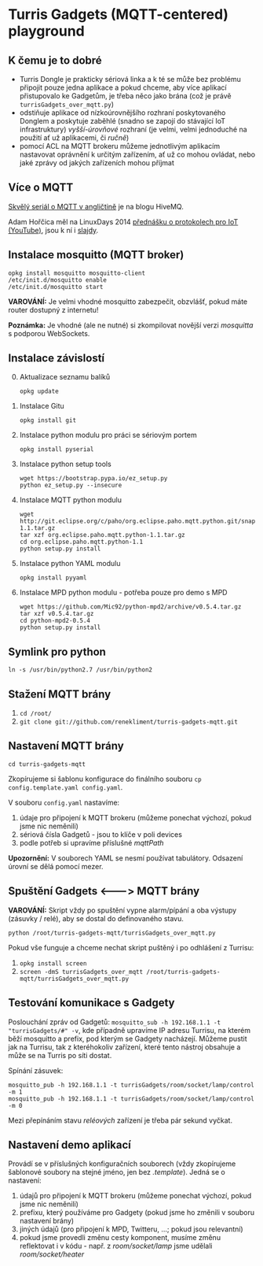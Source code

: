 # Turris Gadgets (MQTT-centered) playground

## K čemu je to dobré

- Turris Dongle je prakticky sériová linka a k té se může bez problému připojit pouze jedna aplikace a pokud chceme, aby více aplikací přistupovalo ke Gadgetům, je třeba něco jako brána (což je právě `turrisGadgets_over_mqtt.py`)
- odstiňuje aplikace od nízkoúrovnějšího rozhraní poskytovaného Donglem a poskytuje zaběhlé (snadno se zapojí do stávající IoT infrastruktury) _vyšší-úrovňové_ rozhraní (je velmi, velmi jednoduché na použití ať už aplikacemi, či _ručně_)
- pomocí ACL na MQTT brokeru můžeme jednotlivým aplikacím nastavovat oprávnění k určitým zařízením, ať už co mohou ovládat, nebo jaké zprávy od jakých zařízeních mohou příjmat

## Více o MQTT
[Skvělý seriál o MQTT v angličtině](http://www.hivemq.com/mqtt-essentials-wrap-up/) je na blogu HiveMQ.

Adam Hořčica měl na LinuxDays 2014 [přednášku o protokolech pro IoT (YouTube)](https://www.youtube.com/watch?v=nsT1wlbAKug), jsou k ní i [slajdy](https://www.linuxdays.cz/2014/video/Adam_Horcica-Komunikacni_protokoly_pro_IoT.pdf).

## Instalace mosquitto (MQTT broker)
```
opkg install mosquitto mosquitto-client
/etc/init.d/mosquitto enable
/etc/init.d/mosquitto start
```
**VAROVÁNÍ:** Je velmi vhodné mosquitto zabezpečit, obzvlášť, pokud máte router dostupný z internetu!

**Poznámka:** Je vhodné (ale ne nutné) si zkompilovat novější verzi _mosquitta_ s podporou WebSockets.

## Instalace závislostí 

0. Aktualizace seznamu balíků
	```
	opkg update
	```
1. Instalace Gitu
	```
	opkg install git
	```
2. Instalace python modulu pro práci se sériovým portem
	```
	opkg install pyserial
	```
3. Instalace python setup tools
	```
	wget https://bootstrap.pypa.io/ez_setup.py
	python ez_setup.py --insecure
	```
4. Instalace MQTT python modulu
	```
	wget http://git.eclipse.org/c/paho/org.eclipse.paho.mqtt.python.git/snapshot/org.eclipse.paho.mqtt.python-1.1.tar.gz
	tar xzf org.eclipse.paho.mqtt.python-1.1.tar.gz
	cd org.eclipse.paho.mqtt.python-1.1
	python setup.py install
	```
5. Instalace python YAML modulu
	```
	opkg install pyyaml
	```
6. Instalace MPD python modulu - potřeba pouze pro demo s MPD
	```
	wget https://github.com/Mic92/python-mpd2/archive/v0.5.4.tar.gz
	tar xzf v0.5.4.tar.gz
	cd python-mpd2-0.5.4
	python setup.py install
	```

## Symlink pro python
`ln -s /usr/bin/python2.7 /usr/bin/python2`

## Stažení MQTT brány

1. `cd /root/`
2. `git clone git://github.com/renekliment/turris-gadgets-mqtt.git`

## Nastavení MQTT brány

`cd turris-gadgets-mqtt`

Zkopírujeme si šablonu konfigurace do finálního souboru `cp config.template.yaml config.yaml`.

V souboru `config.yaml` nastavíme:

1. údaje pro připojení k MQTT brokeru (můžeme ponechat výchozí, pokud jsme nic neměnili)
2. sériová čísla Gadgetů - jsou to klíče v poli devices
3. podle potřeb si upravíme příslušné _mqttPath_

**Upozornění:** V souborech YAML se nesmí používat tabulátory. Odsazení úrovní se dělá pomocí mezer.

## Spuštění Gadgets <---> MQTT brány
**VAROVÁNÍ:** Skript vždy po spuštění vypne alarm/pípání a oba výstupy (zásuvky / relé), aby se dostal do definovaného stavu.

`python /root/turris-gadgets-mqtt/turrisGadgets_over_mqtt.py`

Pokud vše funguje a chceme nechat skript puštěný i po odhlášení z Turrisu:

1. `opkg install screen`
2. `screen -dmS turrisGadgets_over_mqtt /root/turris-gadgets-mqtt/turrisGadgets_over_mqtt.py`

## Testování komunikace s Gadgety
Poslouchání zpráv od Gadgetů: `mosquitto_sub -h 192.168.1.1 -t "turrisGadgets/#" -v`, kde případně upravíme IP adresu Turrisu, na kterém běží mosquitto a prefix, pod kterým se Gadgety nacházejí. Můžeme pustit jak na Turrisu, tak z kteréhokoliv zařízení, které tento nástroj obsahuje a může se na Turris po síti dostat.

Spínání zásuvek:
```
mosquitto_pub -h 192.168.1.1 -t turrisGadgets/room/socket/lamp/control -m 1
mosquitto_pub -h 192.168.1.1 -t turrisGadgets/room/socket/lamp/control -m 0
```
Mezi přepínáním stavu _reléových_ zařízení je třeba pár sekund vyčkat.

## Nastavení demo aplikací
Provádí se v příslušných konfiguračních souborech (vždy zkopírujeme šablonové soubory na stejné jméno, jen bez _.template_). Jedná se o nastavení:

1. údajů pro připojení k MQTT brokeru (můžeme ponechat výchozí, pokud jsme nic neměnili)
2. prefixu, který používáme pro Gadgety (pokud jsme ho změnili v souboru nastavení brány)
3. jiných údajů (pro připojení k MPD, Twitteru, ...; pokud jsou relevantní)
4. pokud jsme provedli změnu cesty komponent, musíme změnu reflektovat i v kódu - např. z _room/socket/lamp_ jsme udělali _room/socket/heater_
